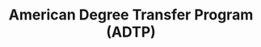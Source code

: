 ---
title: American Degree Transfer Program (ADTP)
category: "undergraduate-programme"
code_kl: KPT/JPS(R2/0011/6/0002)(MQA/FA4447)03/29
code_pg: 
intake: 19 Jan, 31 May & 19 Aug
note:
---